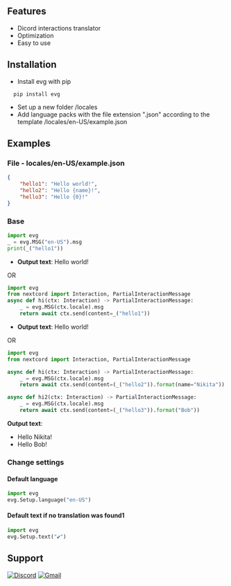 
## Features
- Dicord interactions translator
- Optimization
- Easy to use


## Installation

 - Install evg with pip

```
  pip install evg
```
- Set up a new folder /locales
- Add language packs with the file extension ".json" according to the template /locales/en-US/example.json
## Examples
### File - locales/en-US/example.json
```json
{
    "hello1": "Hello world!",
    "hello2": "Hello {name}!",
    "hello3": "Hello {0}!"
}
```
### Base
```python
import evg
_ = evg.MSG("en-US").msg
print(_("hello1"))
```
* <b>Output text</b>:  Hello world!
 
OR
```python
import evg
from nextcord import Interaction, PartialInteractionMessage
async def hi(ctx: Interaction) -> PartialInteractionMessage:
    _ = evg.MSG(ctx.locale).msg
    return await ctx.send(content=_("hello1"))
```
* <b>Output text</b>:  Hello world!
 
OR
```python
import evg
from nextcord import Interaction, PartialInteractionMessage

async def hi(ctx: Interaction) -> PartialInteractionMessage:
    _ = evg.MSG(ctx.locale).msg
    return await ctx.send(content=(_("hello2")).format(name="Nikita"))

async def hi2(ctx: Interaction) -> PartialInteractionMessage:
    _ = evg.MSG(ctx.locale).msg
    return await ctx.send(content=(_("hello3")).format("Bob"))
```
<b>Output text</b>: 
* Hello Nikita!
* Hello Bob!

### Change settings
#### Default language
```python
import evg
evg.Setup.language("en-US")
```
#### Default text if no translation was found1
```python
import evg
evg.Setup.text("💕")
```
## Support

[![Discord](https://img.shields.io/badge/Discord-%235865F2.svg?style=for-the-badge&logo=discord&logoColor=white)](https://discordapp.com/users/468846682843381760/) [![Gmail](https://img.shields.io/badge/Gmail-D14836?style=for-the-badge&logo=gmail&logoColor=white)](mailto:nikitabelan@gmail.com)

